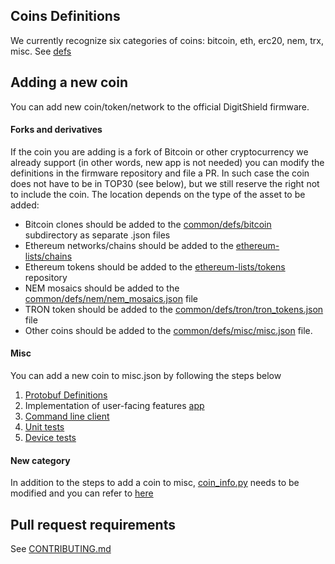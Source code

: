 ## Coins Definitions

We currently recognize six categories of coins: bitcoin, eth, erc20, nem, trx, misc. See [defs](https://github.com/ziancube/digitshield-touch-firmware/tree/master/common/defs)

## Adding a new coin

You can add new coin/token/network to the official DigitShield firmware.

#### Forks and derivatives

If the coin you are adding is a fork of Bitcoin or other cryptocurrency we already support (in other words, new app is not needed) you can modify the definitions in the firmware repository and file a PR. In such case the coin does not have to be in TOP30 (see below), but we still reserve the right not to include the coin. The location depends on the type of the asset to be added:

- Bitcoin clones should be added to the [common/defs/bitcoin](https://github.com/ziancube/digitshield-touch-firmware/tree/master/common/defs/bitcoin) subdirectory as separate .json files
- Ethereum networks/chains should be added to the [ethereum-lists/chains](https://github.com/ethereum-lists/chains)
- Ethereum tokens should be added to the [ethereum-lists/tokens](https://github.com/ethereum-lists/tokens) repository
- NEM mosaics should be added to the [common/defs/nem/nem_mosaics.json](https://github.com/ziancube/digitshield-touch-firmware/tree/master/common/defs/nem/nem_mosaics.json) file
- TRON token should be added to the [common/defs/tron/tron_tokens.json](https://github.com/ziancube/digitshield-touch-firmware/tree/master/common/defs/tron/tron_tokens.json) file
- Other coins should be added to the [common/defs/misc/misc.json](https://github.com/ziancube/digitshield-touch-firmware/blob/master/common/defs/misc/misc.json) file.

#### Misc

You can add a new coin to misc.json by following the steps below
1. [Protobuf Definitions](https://github.com/ziancube/digitshield-touch-firmware/blob/master/common/protob)
2. Implementation of user-facing features [app](https://github.com/ziancube/digitshield-touch-firmware/blob/master/core/src/apps)
3. [Command line client](https://github.com/ziancube/digitshield-touch-firmware/blob/master/python/src/trezorlib)
4. [Unit tests](https://github.com/ziancube/digitshield-touch-firmware/blob/master/core/tests)
5. [Device tests](https://github.com/ziancube/digitshield-touch-firmware/blob/master/tests/device_tests)

#### New category

In addition to the steps to add a coin to misc, [coin_info.py](https://github.com/ziancube/digitshield-touch-firmware/blob/master/common/tools/coin_info.py) needs to be modified and you can refer to [here](https://github.com/ziancube/digitshield-touch-firmware/pull/92)


## Pull request requirements

See [CONTRIBUTING.md](https://github.com/ziancube/digitshield-touch-firmware/blob/master/docs/misc/contributing.md)
